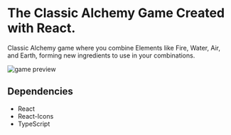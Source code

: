 # The Classic Alchemy Game Created with React.

Classic Alchemy game where you combine Elements like Fire, Water, Air, and Earth, forming new ingredients to use in your combinations.

![game preview](https://res.cloudinary.com/dpc3zrcvs/image/upload/c_scale,w_400/v1648020086/Screenshot_from_2022-03-23_02-20-34_phvqgx.png)

## Dependencies

- React
- React-Icons
- TypeScript
